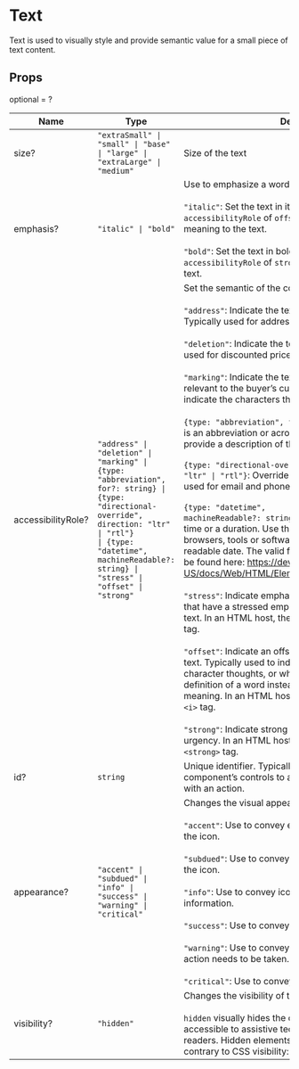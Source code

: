# Text

Text is used to visually style and provide semantic value for a small piece of text
content.

## Props

optional = ?

| Name               | Type                                                                                                                                                                                                                                                                           | Description                                                                                                                                                                                                                                                                                                                                                                                                                                                                                                                                                                                                                                                                                                                                                                                                                                                                                                                                                                                                                                                                                                                                                                                                                                                                                                                                                                                                                                                                                                                                                                                                                                                                                                                                                                                                                                                                                                |
| ------------------ | ------------------------------------------------------------------------------------------------------------------------------------------------------------------------------------------------------------------------------------------------------------------------------ | ---------------------------------------------------------------------------------------------------------------------------------------------------------------------------------------------------------------------------------------------------------------------------------------------------------------------------------------------------------------------------------------------------------------------------------------------------------------------------------------------------------------------------------------------------------------------------------------------------------------------------------------------------------------------------------------------------------------------------------------------------------------------------------------------------------------------------------------------------------------------------------------------------------------------------------------------------------------------------------------------------------------------------------------------------------------------------------------------------------------------------------------------------------------------------------------------------------------------------------------------------------------------------------------------------------------------------------------------------------------------------------------------------------------------------------------------------------------------------------------------------------------------------------------------------------------------------------------------------------------------------------------------------------------------------------------------------------------------------------------------------------------------------------------------------------------------------------------------------------------------------------------------------------- |
| size?              | <code>"extraSmall" &#124; "small" &#124; "base" &#124; "large" &#124; "extraLarge" &#124; "medium"</code>                                                                                                                                                                      | Size of the text                                                                                                                                                                                                                                                                                                                                                                                                                                                                                                                                                                                                                                                                                                                                                                                                                                                                                                                                                                                                                                                                                                                                                                                                                                                                                                                                                                                                                                                                                                                                                                                                                                                                                                                                                                                                                                                                                           |
| emphasis?          | <code>"italic" &#124; "bold"</code>                                                                                                                                                                                                                                            | Use to emphasize a word or a group of words.<br /><br /><code>"italic"</code>: Set the text in italic. Combine with an `accessibilityRole` of `offset` or `stress` to add more meaning to the text.<br /><br /><code>"bold"</code>: Set the text in bold. Combine with an `accessibilityRole` of `strong` to add more meaning to the text.                                                                                                                                                                                                                                                                                                                                                                                                                                                                                                                                                                                                                                                                                                                                                                                                                                                                                                                                                                                                                                                                                                                                                                                                                                                                                                                                                                                                                                                                                                                                                                 |
| accessibilityRole? | <code>"address" &#124; "deletion" &#124; "marking" &#124; {type: "abbreviation", for?: string} &#124; {type: "directional-override", direction: "ltr" &#124; "rtl"} &#124; {type: "datetime", machineReadable?: string} &#124; "stress" &#124; "offset" &#124; "strong"</code> | Set the semantic of the component’s content<br /><br /><code>"address"</code>: Indicate the text is contact information. Typically used for addresses.<br /><br /><code>"deletion"</code>: Indicate the text has been deleted. Typically used for discounted prices.<br /><br /><code>"marking"</code>: Indicate the text is marked or highlighted and relevant to the buyer’s current action. Typically used to indicate the characters that matched a search query.<br /><br /><code>{type: "abbreviation", for?: string}</code>: Indicate the text is an abbreviation or acronym. Use the `for` option to provide a description of the abbreviation.<br /><br /><code>{type: "directional-override", direction: "ltr" &#124; "rtl"}</code>: Override the text directionality. Typically used for email and phone numbers.<br /><br /><code>{type: "datetime", machineReadable?: string}</code>: Indicate the text is a date, a time or a duration. Use the `machineReadable` option to help browsers, tools or software understand the human-readable date. The valid format for `machineReadable` can be found here: https://developer.mozilla.org/en-US/docs/Web/HTML/Element/time#Valid_datetime_Values<br /><br /><code>"stress"</code>: Indicate emphatic stress. Typically for words that have a stressed emphasis compared to surrounding text. In an HTML host, the text will be rendered in a `<em>` tag.<br /><br /><code>"offset"</code>: Indicate an offset from the normal prose of the text. Typically used to indicate a foreign word, fictional character thoughts, or when the text refers to the definition of a word instead of representing its semantic meaning. In an HTML host, the text will be rendered in a `<i>` tag.<br /><br /><code>"strong"</code>: Indicate strong importance, seriousness, or urgency. In an HTML host, the text will be rendered in a `<strong>` tag. |
| id?                | <code>string</code>                                                                                                                                                                                                                                                            | Unique identifier. Typically used as a target for another component’s controls to associate an accessible label with an action.                                                                                                                                                                                                                                                                                                                                                                                                                                                                                                                                                                                                                                                                                                                                                                                                                                                                                                                                                                                                                                                                                                                                                                                                                                                                                                                                                                                                                                                                                                                                                                                                                                                                                                                                                                            |
| appearance?        | <code>"accent" &#124; "subdued" &#124; "info" &#124; "success" &#124; "warning" &#124; "critical"</code>                                                                                                                                                                       | Changes the visual appearance<br /><br /><code>"accent"</code>: Use to convey emphasis and draw attention to the icon.<br /><br /><code>"subdued"</code>: Use to convey a subdued or disabled state for the icon.<br /><br /><code>"info"</code>: Use to convey icon is informative or has information.<br /><br /><code>"success"</code>: Use to convey a successful interaction.<br /><br /><code>"warning"</code>: Use to convey something needs attention or an action needs to be taken.<br /><br /><code>"critical"</code>: Use to convey a problem has arisen.                                                                                                                                                                                                                                                                                                                                                                                                                                                                                                                                                                                                                                                                                                                                                                                                                                                                                                                                                                                                                                                                                                                                                                                                                                                                                                                                      |
| visibility?        | <code>"hidden"</code>                                                                                                                                                                                                                                                          | Changes the visibility of the element.<br /><br />`hidden` visually hides the component while keeping it accessible to assistive technology, such as screen readers. Hidden elements don't take any visual space contrary to CSS visibility: hidden;                                                                                                                                                                                                                                                                                                                                                                                                                                                                                                                                                                                                                                                                                                                                                                                                                                                                                                                                                                                                                                                                                                                                                                                                                                                                                                                                                                                                                                                                                                                                                                                                                                                       |
